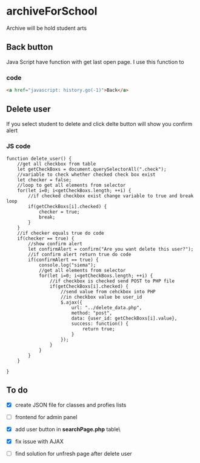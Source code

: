 # archiveForSchool
Archive will be hold student arts

## Back button
Java Script have function with get last open page. I use this function to 
### code
```HTML
<a href="javascript: history.go(-1)">Back</a>
```

## Delete user
If you select student to delete and click delte button will show you confirm alert
### JS code
```JS
function delete_user() {
	//get all checkbox from table
	let getCheckBoxs = document.querySelectorAll(".check");
	//variable to check whether checked check box exist
	let checker = false;
	//loop to get all elements from selector
	for(let i=0; i<getCheckBoxs.length; ++i) {
		//if checked checkbox exist change variable to true and break loop
		if(getCheckBoxs[i].checked) {
			checker = true;
			break;
		}
	}
	//if checker equals true do code
	if(checker == true) {
		//show confirm alert
		let confirmAlert = confirm("Are you want delete this user?");
		//if confirm alert return true do code
		if(confirmAlert == true) {
			console.log("siema");
			//get all elements from selector
			for(let i=0; i<getCheckBoxs.length; ++i) {
				//if checkbox is checked send POST to PHP file
				if(getCheckBoxs[i].checked) {
					//send value from cehckbox into PHP
					//in checkbox value be user_id
				    $.ajax({
				    	url: "../delete_data.php",
				     	method: "post",
				      	data: {user_id: getCheckBoxs[i].value},
				      	success: function() {
				        	return true;
				      	}
				    });
				}
			}
		}
	}	

}
```


## To do
- [x] create JSON file for classes and profies lists
- [ ] frontend for admin panel
- [x] add user button in <strong>searchPage.php</strong> table\
- [x] fix issue with AJAX
- [ ] find solution for unfresh page after delete user

